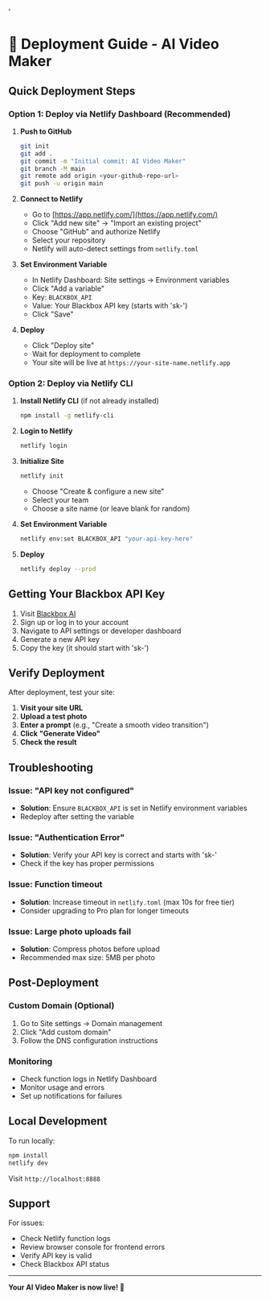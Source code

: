 '
# 🚀 Deployment Guide - AI Video Maker

## Quick Deployment Steps

### Option 1: Deploy via Netlify Dashboard (Recommended)

1. **Push to GitHub**
   ```bash
   git init
   git add .
   git commit -m "Initial commit: AI Video Maker"
   git branch -M main
   git remote add origin <your-github-repo-url>
   git push -u origin main
   ```

2. **Connect to Netlify**
   - Go to [https://app.netlify.com/](https://app.netlify.com/)
   - Click "Add new site" → "Import an existing project"
   - Choose "GitHub" and authorize Netlify
   - Select your repository
   - Netlify will auto-detect settings from `netlify.toml`

3. **Set Environment Variable**
   - In Netlify Dashboard: Site settings → Environment variables
   - Click "Add a variable"
   - Key: `BLACKBOX_API`
   - Value: Your Blackbox API key (starts with 'sk-')
   - Click "Save"

4. **Deploy**
   - Click "Deploy site"
   - Wait for deployment to complete
   - Your site will be live at `https://your-site-name.netlify.app`

### Option 2: Deploy via Netlify CLI

1. **Install Netlify CLI** (if not already installed)
   ```bash
   npm install -g netlify-cli
   ```

2. **Login to Netlify**
   ```bash
   netlify login
   ```

3. **Initialize Site**
   ```bash
   netlify init
   ```
   - Choose "Create & configure a new site"
   - Select your team
   - Choose a site name (or leave blank for random)

4. **Set Environment Variable**
   ```bash
   netlify env:set BLACKBOX_API "your-api-key-here"
   ```

5. **Deploy**
   ```bash
   netlify deploy --prod
   ```

## Getting Your Blackbox API Key

1. Visit [Blackbox AI](https://www.blackbox.ai/)
2. Sign up or log in to your account
3. Navigate to API settings or developer dashboard
4. Generate a new API key
5. Copy the key (it should start with 'sk-')

## Verify Deployment

After deployment, test your site:

1. **Visit your site URL**
2. **Upload a test photo**
3. **Enter a prompt** (e.g., "Create a smooth video transition")
4. **Click "Generate Video"**
5. **Check the result**

## Troubleshooting

### Issue: "API key not configured"
- **Solution**: Ensure `BLACKBOX_API` is set in Netlify environment variables
- Redeploy after setting the variable

### Issue: "Authentication Error"
- **Solution**: Verify your API key is correct and starts with 'sk-'
- Check if the key has proper permissions

### Issue: Function timeout
- **Solution**: Increase timeout in `netlify.toml` (max 10s for free tier)
- Consider upgrading to Pro plan for longer timeouts

### Issue: Large photo uploads fail
- **Solution**: Compress photos before upload
- Recommended max size: 5MB per photo

## Post-Deployment

### Custom Domain (Optional)
1. Go to Site settings → Domain management
2. Click "Add custom domain"
3. Follow the DNS configuration instructions

### Monitoring
- Check function logs in Netlify Dashboard
- Monitor usage and errors
- Set up notifications for failures

## Local Development

To run locally:
```bash
npm install
netlify dev
```

Visit `http://localhost:8888`

## Support

For issues:
- Check Netlify function logs
- Review browser console for frontend errors
- Verify API key is valid
- Check Blackbox API status

---

**Your AI Video Maker is now live! 🎉**
